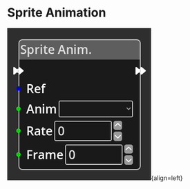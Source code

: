 
# Sprite Animation

![Sprite Animation Node](../../assets/nodes/spriteanimation_node.png){align=left}
